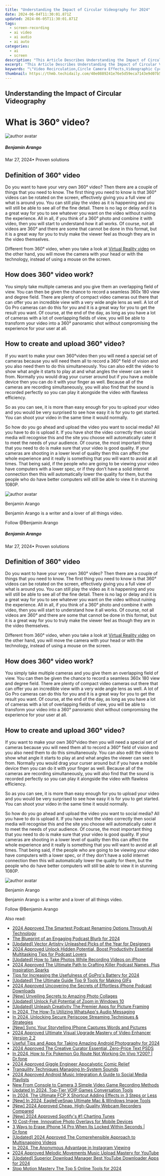 ```yaml
---
title: "Understanding the Impact of Circular Videography for 2024"
date: 2024-06-04T11:30:01.871Z
updated: 2024-06-05T11:30:01.871Z
tags: 
  - screen-recording
  - ai video
  - ai audio
  - ai auto
categories: 
  - ai
  - screen
description: "This Article Describes Understanding the Impact of Circular Videography for 2024"
excerpt: "This Article Describes Understanding the Impact of Circular Videography for 2024"
keywords: "\"Video Recirculation,Circle Camera Effects,Videographic Cycles,Circular Media Impact,Sustainable Film Techniques,Recycled Video Production,Eco-Friendly Cinematography\""
thumbnail: https://thmb.techidaily.com/40e0889241e76e5d59eca7143e9d07b55913d6df3d4a890109030eaaab30cafd.jpg
---
```


## Understanding the Impact of Circular Videography

# What is 360° video?

![author avatar](https://images.wondershare.com/filmora/article-images/benjamin-arango-author.jpg)

##### Benjamin Arango

 Mar 27, 2024• Proven solutions

## Definition of 360° video

 Do you want to have your very own 360° video? Then there are a couple of things that you need to know. The first thing you need to know is that 360° videos can be rotated on the screen, effectively giving you a full view of what is around you. You can still play the video as it is happening and you will still be able to see all of the fine detail. There is no lag or delay and it is a great way for you to see whatever you want on the video without ruining the experience. All in all, if you think of a 360° photo and combine it with video, then you will start to understand how it all works. Of course, not all videos are 360° and there are some that cannot be done in this format, but it is a great way for you to truly make the viewer feel as though they are in the video themselves.

 Different from 360° video, when you take a look at [Virtual Reality video]( https://filmora.wondershare.com/virtual-reality/what-is-vr-video.html) on the other hand, you will move the camera with your head or with the technology, instead of using a mouse on the screen.

## How does 360° video work?

 You simply take multiple cameras and you give them an overlapping field of view. You can then be given the chance to record a seamless 360x 180 view and degree field. There are plenty of compact video cameras out there that can offer you an incredible view with a very wide angle lens as well. A lot of Go Pro cameras can do this for you and it is a great way for you to get the result you want. Of course, at the end of the day, as long as you have a lot of cameras with a lot of overlapping fields of view, you will be able to transform your video into a 360° panoramic shot without compromising the experience for your user at all.

## How to create and upload 360° video?

 If you want to make your own 360°video then you will need a special set of cameras because you will need them all to record a 360° field of vision and you also need them to do this simultaneously. You can also edit the video to show what angle it starts to play at and what angles the viewer can see it from. Normally you would drag your curser around but if you have a mobile device then you can do it with your finger as well. Because all of the cameras are recording simultaneously, you will also find that the sound is recorded perfectly so you can play it alongside the video with flawless efficiency.

 So as you can see, it is more than easy enough for you to upload your video and you would be very surprised to see how easy it is for you to get started. You can shoot your video in the same time it would normally.

 So how do you go ahead and upload the video you want to social media? All you have to do is upload it. If you have shot the video correctly then social media will recognise this and the site you choose will automatically cater it to meet the needs of your audience. Of course, the most important thing that you need to do is make sure that your video is good quality. If your cameras are shooting in a lower level of quality then this can affect the whole experience and it really is something that you will want to avoid at all times. That being said, if the people who are going to be viewing your video have computers with a lower spec, or if they don’t have a solid internet connection then this will automatically lower the quality for them, but the people who do have better computers will still be able to view it in stunning 1080P.

![author avatar](https://images.wondershare.com/filmora/article-images/benjamin-arango-author.jpg)

Benjamin Arango

Benjamin Arango is a writer and a lover of all things video.

Follow @Benjamin Arango

##### Benjamin Arango

 Mar 27, 2024• Proven solutions

## Definition of 360° video

 Do you want to have your very own 360° video? Then there are a couple of things that you need to know. The first thing you need to know is that 360° videos can be rotated on the screen, effectively giving you a full view of what is around you. You can still play the video as it is happening and you will still be able to see all of the fine detail. There is no lag or delay and it is a great way for you to see whatever you want on the video without ruining the experience. All in all, if you think of a 360° photo and combine it with video, then you will start to understand how it all works. Of course, not all videos are 360° and there are some that cannot be done in this format, but it is a great way for you to truly make the viewer feel as though they are in the video themselves.

 Different from 360° video, when you take a look at [Virtual Reality video]( https://filmora.wondershare.com/virtual-reality/what-is-vr-video.html) on the other hand, you will move the camera with your head or with the technology, instead of using a mouse on the screen.

## How does 360° video work?

 You simply take multiple cameras and you give them an overlapping field of view. You can then be given the chance to record a seamless 360x 180 view and degree field. There are plenty of compact video cameras out there that can offer you an incredible view with a very wide angle lens as well. A lot of Go Pro cameras can do this for you and it is a great way for you to get the result you want. Of course, at the end of the day, as long as you have a lot of cameras with a lot of overlapping fields of view, you will be able to transform your video into a 360° panoramic shot without compromising the experience for your user at all.

## How to create and upload 360° video?

 If you want to make your own 360°video then you will need a special set of cameras because you will need them all to record a 360° field of vision and you also need them to do this simultaneously. You can also edit the video to show what angle it starts to play at and what angles the viewer can see it from. Normally you would drag your curser around but if you have a mobile device then you can do it with your finger as well. Because all of the cameras are recording simultaneously, you will also find that the sound is recorded perfectly so you can play it alongside the video with flawless efficiency.

 So as you can see, it is more than easy enough for you to upload your video and you would be very surprised to see how easy it is for you to get started. You can shoot your video in the same time it would normally.

 So how do you go ahead and upload the video you want to social media? All you have to do is upload it. If you have shot the video correctly then social media will recognise this and the site you choose will automatically cater it to meet the needs of your audience. Of course, the most important thing that you need to do is make sure that your video is good quality. If your cameras are shooting in a lower level of quality then this can affect the whole experience and it really is something that you will want to avoid at all times. That being said, if the people who are going to be viewing your video have computers with a lower spec, or if they don’t have a solid internet connection then this will automatically lower the quality for them, but the people who do have better computers will still be able to view it in stunning 1080P.

![author avatar](https://images.wondershare.com/filmora/article-images/benjamin-arango-author.jpg)

Benjamin Arango

Benjamin Arango is a writer and a lover of all things video.

Follow @Benjamin Arango


<ins class="adsbygoogle"
     style="display:block"
     data-ad-format="autorelaxed"
     data-ad-client="ca-pub-7571918770474297"
     data-ad-slot="1223367746"></ins>

<ins class="adsbygoogle"
     style="display:block"
     data-ad-format="autorelaxed"
     data-ad-client="ca-pub-7571918770474297"
     data-ad-slot="1223367746"></ins>



<ins class="adsbygoogle"
     style="display:block"
     data-ad-client="ca-pub-7571918770474297"
     data-ad-slot="8358498916"
     data-ad-format="auto"
     data-full-width-responsive="true"></ins>


<span class="atpl-alsoreadstyle">Also read:</span>
<div><ul>
<li><a href="https://some-guidance.techidaily.com/2024-approved-the-smartest-podcast-renaming-options-through-ai-technology/"><u>2024 Approved  The Smartest Podcast Renaming Options Through AI Technology</u></a></li>
<li><a href="https://some-guidance.techidaily.com/the-blueprint-of-an-engaging-podcast-blurb-for-2024/"><u>The Blueprint of an Engaging Podcast Blurb for 2024</u></a></li>
<li><a href="https://some-guidance.techidaily.com/updated-vector-artistry-unleashed-picks-of-the-year-for-designers/"><u>[Updated] Vector Artistry Unleashed  Picks of the Year for Designers</u></a></li>
<li><a href="https://some-guidance.techidaily.com/2024-approved-unlock-hidden-potential-boost-productivity-essential-multitasking-tips-for-podcast-lovers/"><u>2024 Approved  Unlock Hidden Potential, Boost Productivity  Essential Multitasking Tips for Podcast Lovers</u></a></li>
<li><a href="https://some-guidance.techidaily.com/updated-how-to-take-photos-while-recording-videos-on-iphone/"><u>[Updated] How to Take Photos While Recording Videos on iPhone</u></a></li>
<li><a href="https://some-guidance.techidaily.com/2024-approved-the-ultimate-path-to-crafting-killer-podcast-names-plus-inspiration-sparks/"><u>2024 Approved  The Ultimate Path to Crafting Killer Podcast Names, Plus Inspiration Sparks</u></a></li>
<li><a href="https://some-guidance.techidaily.com/tips-for-increasing-the-usefulness-of-gopros-battery-for-2024/"><u>Tips for Increasing the Usefulness of GoPro's Battery for 2024</u></a></li>
<li><a href="https://some-guidance.techidaily.com/updated-the-ultimate-guide-top-9-tools-for-making-gifs/"><u>[Updated] The Ultimate Guide  Top 9 Tools for Making GIFs</u></a></li>
<li><a href="https://some-guidance.techidaily.com/2024-approved-uncovering-the-secrets-of-effortless-iphone-podcast-downloads/"><u>2024 Approved  Uncovering the Secrets of Effortless iPhone Podcast Downloads</u></a></li>
<li><a href="https://some-guidance.techidaily.com/new-unveiling-secrets-to-amazing-photo-collages/"><u>[New] Unveiling Secrets to Amazing Photo Collages</u></a></li>
<li><a href="https://some-guidance.techidaily.com/updated-unlock-full-potential-of-zoom-in-windows-10/"><u>[Updated] Unlock Full Potential of Zoom in Windows 10</u></a></li>
<li><a href="https://some-guidance.techidaily.com/updated-unleash-creativity-the-premier-apps-for-picture-framing/"><u>[Updated] Unleash Creativity  The Premier Apps for Picture Framing</u></a></li>
<li><a href="https://some-guidance.techidaily.com/in-2024-the-how-to-utilizing-whatsapps-audio-messaging/"><u>In 2024, The How-To  Utilizing WhatsApp's Audio Messaging</u></a></li>
<li><a href="https://some-guidance.techidaily.com/in-2024-unlocking-secure-periscope-streaming-techniques-and-strategies/"><u>In 2024, Unlocking Secure Periscope Streaming Techniques & Strategies</u></a></li>
<li><a href="https://some-guidance.techidaily.com/new-sync-your-storytelling-iphone-captures-words-and-pictures/"><u>[New] Sync Your Storytelling  IPhone Captures Words and Pictures</u></a></li>
<li><a href="https://some-guidance.techidaily.com/2024-approved-ultimate-visual-upgrade-mastery-of-video-enhancer-version-22/"><u>2024 Approved  Ultimate Visual Upgrade  Mastery of Video Enhancer Version 2.2</u></a></li>
<li><a href="https://some-guidance.techidaily.com/useful-tips-and-apps-for-taking-amazing-android-photography-for-2024/"><u>Useful Tips and Apps for Taking Amazing Android Photography for 2024</u></a></li>
<li><a href="https://some-guidance.techidaily.com/2024-approved-the-creative-curator-essential-zero-price-text-psds/"><u>2024 Approved  The Creative Curator  Essential, Zero-Price Text PSDS</u></a></li>
<li><a href="https://change-location.techidaily.com/in-2024-how-to-fix-pokemon-go-route-not-working-on-vivo-y200-drfone-by-drfone-virtual-android/"><u>In 2024, How to Fix Pokemon Go Route Not Working On Vivo Y200? | Dr.fone</u></a></li>
<li><a href="https://some-techniques.techidaily.com/2024-approved-giggle-engineer-apocalyptic-comic-relief/"><u>2024 Approved  Giggle Engineer  Apocalyptic Comic Relief</u></a></li>
<li><a href="https://extra-hints.techidaily.com/tranquility-techniques-managing-in-system-sounds/"><u>Tranquility Techniques  Managing In-System Sounds</u></a></li>
<li><a href="https://facebook-video-files.techidaily.com/2024-approved-android-music-integration-a-guide-to-social-media-playlists/"><u>2024 Approved  Android Music Integration  A Guide to Social Media Playlists</u></a></li>
<li><a href="https://ai-vdieo-software.techidaily.com/new-from-console-to-camera-3-simple-video-game-recording-methods/"><u>New From Console to Camera 3 Simple Video Game Recording Methods</u></a></li>
<li><a href="https://voice-adjusting.techidaily.com/updated-in-2024-top-tier-voip-games-conversation-tools/"><u>Updated In 2024, Top-Tier VOIP Games Conversation Tools</u></a></li>
<li><a href="https://video-ai-editor.techidaily.com/in-2024-the-ultimate-fcp-x-shortcut-adding-effects-in-3-steps-or-less/"><u>In 2024, The Ultimate FCP X Shortcut Adding Effects in 3 Steps or Less</u></a></li>
<li><a href="https://screen-recording.techidaily.com/new-in-2024-eagleeyesnap-ultimate-mac-and-windows-image-tools/"><u>[New] In 2024, EagleEyeSnap  Ultimate Mac & Windows Image Tools</u></a></li>
<li><a href="https://screen-mirroring-recording.techidaily.com/new-2024-approved-cheap-high-quality-webcam-recorders-compared/"><u>[New] 2024 Approved  Cheap, High-Quality Webcam Recorders Compared</u></a></li>
<li><a href="https://screen-capture.techidaily.com/new-2024-approved-spotifys-1-charting-tunes/"><u>[New] 2024 Approved  Spotify's #1 Charting Tunes</u></a></li>
<li><a href="https://extra-information.techidaily.com/10-cost-free-innovative-photo-overlays-for-mobile-devices/"><u>10 Cost-Free, Innovative Photo Overlays for Mobile Devices</u></a></li>
<li><a href="https://iphone-unlock.techidaily.com/3-ways-to-erase-iphone-14-pro-when-its-locked-within-seconds-drfone-by-drfone-ios/"><u>3 Ways to Erase iPhone 14 Pro When Its Locked Within Seconds | Dr.fone</u></a></li>
<li><a href="https://snapchat-videos.techidaily.com/updated-2024-approved-the-comprehensible-approach-to-multisnapping-videos/"><u>[Updated] 2024 Approved  The Comprehensible Approach to Multisnapping Videos</u></a></li>
<li><a href="https://instagram-clips.techidaily.com/in-2024-the-anonymous-advantage-in-instagram-viewing/"><u>In 2024, The Anonymous Advantage in Instagram Viewing</u></a></li>
<li><a href="https://youtube-help.techidaily.com/2024-approved-melodic-movements-music-upload-mastery-for-youtube/"><u>2024 Approved  Melodic Movements  Music Upload Mastery for YouTube</u></a></li>
<li><a href="https://facebook-video-recording.techidaily.com/updated-superior-download-manager-best-youtube-downloader-apps-for-2024/"><u>[Updated] Superior Download Manager  Best YouTube Downloader Apps for 2024</u></a></li>
<li><a href="https://ai-driven-video-production.techidaily.com/stop-motion-mastery-the-top-5-online-tools-for-2024/"><u>Stop Motion Mastery The Top 5 Online Tools for 2024</u></a></li>
</ul></div>

